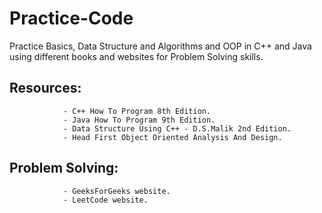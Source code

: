 # Practice-Code
Practice Basics, Data Structure and Algorithms and OOP in C++ and Java using different books and websites for Problem Solving skills.
## Resources:
                - C++ How To Program 8th Edition.
                - Java How To Program 9th Edition.
                - Data Structure Using C++ - D.S.Malik 2nd Edition.
                - Head First Object Oriented Analysis And Design.
## Problem Solving:
                - GeeksForGeeks website.
                - LeetCode website.

